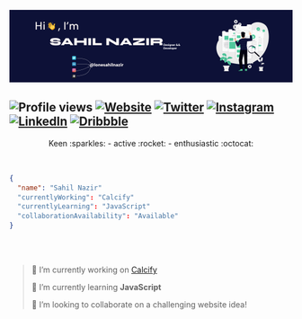 [![header image](header.jpg)](https://github.com/lonesahilnazir)

![Profile views](https://gpvc.arturio.dev/lonesahilnazir)
[![Website](https://img.shields.io/badge/website-sahilnazir.com-%230D1137)](https://www.sahilnazir.com/)
[![Twitter](https://img.shields.io/website?color=%231DA1F2&label=%20&logo=Twitter&logoColor=%23ffffff&up_message=Twitter&url=https%3A%2F%2Ftwitter.com%2Flonesahilnazir)](https://twitter.com/lonesahilnazir)
[![Instagram](https://img.shields.io/website?color=%23E4405F&down_message=Instagram&label=%20&logo=Instagram&logoColor=%23ffffff&up_message=Instagram&url=http%3A%2F%2Finstagram.com%2Flonesahilnazir)](https://instagram.com/lonesahilnazir)
[![LinkedIn](https://img.shields.io/website?color=%230A66C2&down_message=LinkedIn&label=%20&logo=LinkedIn&up_message=LinkedIn&url=https%3A%2F%2Fwww.linkedin.com%2Fin%2Flonesahilnazir%2F)](https://www.linkedin.com/in/lonesahilnazir/)
[![Dribbble](https://img.shields.io/website?color=%23EA4C89&label=%20&logo=Dribbble&logoColor=%23FFFFFF&up_message=Dribbble&url=https%3A%2F%2Fdribbble.com%2Flonesahilnazir)](https://dribbble.com/lonesahilnazir)
---
<p align='center'>Keen :sparkles: - active :rocket: - enthusiastic  :octocat: </p>

<br>

```json
{
  "name": "Sahil Nazir"
  "currentlyWorking": "Calcify"
  "currentlyLearning": "JavaScript"
  "collaborationAvailability": "Available"
}
```

<br><br>

> 🔭 I’m currently working on [Calcify](https://github.com/lonesahilnazir/Calcify)
> 
> 🌱 I’m currently learning **JavaScript**
> 
> 👯 I’m looking to collaborate on a challenging website idea!

